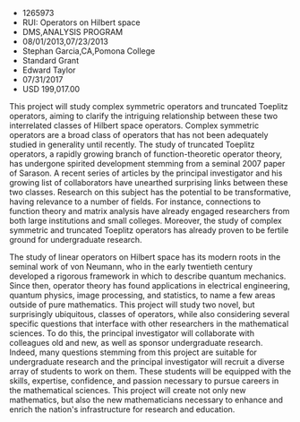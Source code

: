 
* 1265973
* RUI: Operators on Hilbert space
* DMS,ANALYSIS PROGRAM
* 08/01/2013,07/23/2013
* Stephan Garcia,CA,Pomona College
* Standard Grant
* Edward Taylor
* 07/31/2017
* USD 199,017.00

This project will study complex symmetric operators and truncated Toeplitz
operators, aiming to clarify the intriguing relationship between these two
interrelated classes of Hilbert space operators. Complex symmetric operators are
a broad class of operators that has not been adequately studied in generality
until recently. The study of truncated Toeplitz operators, a rapidly growing
branch of function-theoretic operator theory, has undergone spirited development
stemming from a seminal 2007 paper of Sarason. A recent series of articles by
the principal investigator and his growing list of collaborators have unearthed
surprising links between these two classes. Research on this subject has the
potential to be transformative, having relevance to a number of fields. For
instance, connections to function theory and matrix analysis have already
engaged researchers from both large institutions and small colleges. Moreover,
the study of complex symmetric and truncated Toeplitz operators has already
proven to be fertile ground for undergraduate research.

The study of linear operators on Hilbert space has its modern roots in the
seminal work of von Neumann, who in the early twentieth century developed a
rigorous framework in which to describe quantum mechanics. Since then, operator
theory has found applications in electrical engineering, quantum physics, image
processing, and statistics, to name a few areas outside of pure mathematics.
This project will study two novel, but surprisingly ubiquitous, classes of
operators, while also considering several specific questions that interface with
other researchers in the mathematical sciences. To do this, the principal
investigator will collaborate with colleagues old and new, as well as sponsor
undergraduate research. Indeed, many questions stemming from this project are
suitable for undergraduate research and the principal investigator will recruit
a diverse array of students to work on them. These students will be equipped
with the skills, expertise, confidence, and passion necessary to pursue careers
in the mathematical sciences. This project will create not only new mathematics,
but also the new mathematicians necessary to enhance and enrich the nation's
infrastructure for research and education.
